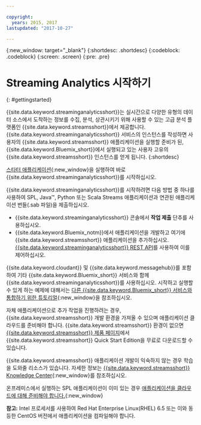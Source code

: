 ```yaml
---

copyright:
  years: 2015, 2017
lastupdated: "2017-10-27"

---
```


<!-- Attribute definitions -->
{:new_window: target="_blank"}
{:shortdesc: .shortdesc}
{:codeblock: .codeblock}
{:screen: .screen}
{:pre: .pre}


# Streaming Analytics 시작하기
{: #gettingstarted}

{{site.data.keyword.streaminganalyticsshort}}는 실시간으로 다양한 유형의 데이터 소스에서 도착하는 정보를 수집, 분석, 상관시키기 위해 사용할 수 있는 고급 분석 플랫폼인 {{site.data.keyword.streamsshort}}에서 제공합니다. {{site.data.keyword.streaminganalyticsshort}} 서비스의 인스턴스를 작성하면 사용자의 {{site.data.keyword.streamsshort}} 애플리케이션을 실행할 준비가 된, {{site.data.keyword.Bluemix_short}}에서 실행되고 있는 사용자 고유의 {{site.data.keyword.streamsshort}} 인스턴스를 얻게 됩니다.
{:shortdesc}

[스타터 애플리케이션](/docs/services/StreamingAnalytics/c_starterapps.html){:new_window}을 실행하여 바로 {{site.data.keyword.streaminganalyticsshort}}를 시작하십시오. 

{{site.data.keyword.streaminganalyticsshort}}를 시작하려면 다음 방법 중 하나를 사용하여 SPL, Java™, Python 또는 Scala Streams 애플리케이션과 연관된 애플리케이션 번들(.sab 파일)을 제출하십시오. 
* {{site.data.keyword.streaminganalyticsshort}} 콘솔에서 **작업 제출** 단추를 사용하십시오. 
* {{site.data.keyword.Bluemix_notm}}에서 애플리케이션을 개발하고 여기에 {{site.data.keyword.streamsshort}} 애플리케이션을 추가하십시오. [{{site.data.keyword.streaminganalyticsshort}} REST API](https://console.ng.bluemix.net/apidocs/220)를 사용하여 이를 제어하십시오. 

{{site.data.keyword.cloudant}} 및 {{site.data.keyword.messagehub}}를 포함하여 기타 {{site.data.keyword.Bluemix_short}} 서비스와 함께 {{site.data.keyword.streaminganalyticsshort}}를 사용하십시오. 시작하고 실행할 수 있게 하는 예제에 대해서는 [다른 {{site.data.keyword.Bluemix_short}} 서비스와 통합하기 위한 튜토리얼](/docs/services/StreamingAnalytics/r_integrating_cloudant_rest.html){:new_window}을 참조하십시오. 

자체 애플리케이션으로 추가 작업을 진행하려는 경우, {{site.data.keyword.streamsshort}} 개발 환경을 가져올 수 있으며 애플리케이션 클라우드를 준비해야 합니다. {{site.data.keyword.streamsshort}} 환경이 없으면 [{{site.data.keyword.streamsshort}} 제품 페이지](https://www.ibm.com/analytics/us/en/technology/stream-computing/#products)에서 {{site.data.keyword.streamsshort}} Quick Start Edition을 무료로 다운로드할 수 있습니다.

{{site.data.keyword.streamsshort}} 애플리케이션 개발이 익숙하지 않는 경우 학습을 도와줄 리소스가 있습니다. 자세한 정보는 [{{site.data.keyword.streamsshort}} Knowledge Center](https://www.ibm.com/support/knowledgecenter/en/SSCRJU_4.2.0/com.ibm.streams.welcome.doc/doc/kc-homepage.html){:new_window}를 참조하십시오.

온프레미스에서 실행하는 SPL 애플리케이션이 이미 있는 경우 [애플리케이션을 클라우드에 대해 준비해야 합니다.](https://developer.ibm.com/streamsdev/docs/getting-spl-application-ready-cloud/){:new_window}

**참고:** Intel 프로세서를 사용하여 Red Hat Enterprise Linux(RHEL) 6.5 또는 이와 동등한 CentOS 버전에서 애플리케이션을 컴파일해야 합니다. 
